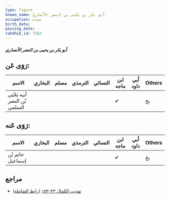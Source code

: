 ```yaml
---
type: figure
known_name: أَبُو بكر بن يَحْيَى بن النضر الأَنْصارِيّ
occupation: محدث
birth_date:
passing_date:
tahdhib_id: 7262
---
```

##### أبو بكر بن يحيى بن النضر الأنصاري

## رَوَى عَن:
| الاسم                         | البخاري | مسلم | الترمذي | النسائي | ابن ماجه | أبي داود | Others |
| ----------------------------- | ------- | ---- | ------- | ------- | -------- | -------- | ------ |
| أبيه يَحْيَى بْن النضر السلمي |         |      |         |         | ✔        |          | بخ     |
## رَوَى عَنه:
| الاسم            | البخاري | مسلم | الترمذي | النسائي | ابن ماجه | أبي داود | Others |
| ---------------- | ------- | ---- | ------- | ------- | -------- | -------- | ------ |
| حاتم بْن إسماعيل |         |      |         |         | ✔        |          | بخ     |
## مراجع
- [تهذيب الكمال ٣٣-١٥٣](obsidian://open?vault=Tahdhib-al-Kamal&file=Figures/٧٢٦٢-أبو%20بكر%20بن%20يحيى%20بن%20النضر%20الأنصاري) ([رابط الشاملة](https://shamela.ws/book/3722/17824))